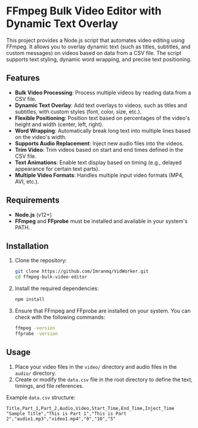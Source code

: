 # FFmpeg Bulk Video Editor with Dynamic Text Overlay

This project provides a Node.js script that automates video editing using FFmpeg. It allows you to overlay dynamic text (such as titles, subtitles, and custom messages) on videos based on data from a CSV file. The script supports text styling, dynamic word wrapping, and precise text positioning.

## Features

- **Bulk Video Processing**: Process multiple videos by reading data from a CSV file.
- **Dynamic Text Overlay**: Add text overlays to videos, such as titles and subtitles, with custom styles (font, color, size, etc.).
- **Flexible Positioning**: Position text based on percentages of the video's height and width (center, left, right).
- **Word Wrapping**: Automatically break long text into multiple lines based on the video's width.
- **Supports Audio Replacement**: Inject new audio files into the videos.
- **Trim Video**: Trim videos based on start and end times defined in the CSV file.
- **Text Animations**: Enable text display based on timing (e.g., delayed appearance for certain text parts).
- **Multiple Video Formats**: Handles multiple input video formats (MP4, AVI, etc.).

## Requirements

- **Node.js** (v12+)
- **FFmpeg** and **FFprobe** must be installed and available in your system's PATH.

## Installation

1. Clone the repository:
    ```bash
    git clone https://github.com/Imranmq/VidWorker.git
    cd ffmpeg-bulk-video-editor
    ```

2. Install the required dependencies:
    ```bash
    npm install
    ```

3. Ensure that FFmpeg and FFprobe are installed on your system. You can check with the following commands:
    ```bash
    ffmpeg -version
    ffprobe -version
    ```

## Usage

1. Place your video files in the `video/` directory and audio files in the `audio/` directory.
2. Create or modify the `data.csv` file in the root directory to define the text, timings, and file references.

Example `data.csv` structure:
```csv
Title,Part_1,Part_2,Audio,Video,Start_Time,End_Time,Inject_Time
"Sample Title","This is Part 1","This is Part 2","audio1.mp3","video1.mp4","0","10","5"
